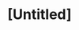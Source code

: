 ---
pid: mp133
title: "[Untitled]"
location_transcription: 
coordinates: "[-75.170177678798, 39.915529646366]"
zipcode: 
gen_neighborhood: 
neighborhood: 
outside_phl: 
age: 
age_range: 
instagram: 
image_file_name: mp_133.jpg
proposal_transcription: Letters from children of immigrants - to be sent to Pres.
  Trump and his cabinet.
topic: Immigration,Politics
topic_summary: 0, 0
type: Other No Form
keywords_other: 
credit: 
image_labels: 
twitter: 
facebook: 
permalink: "/monuments/mp133/"
layout: item-page
---